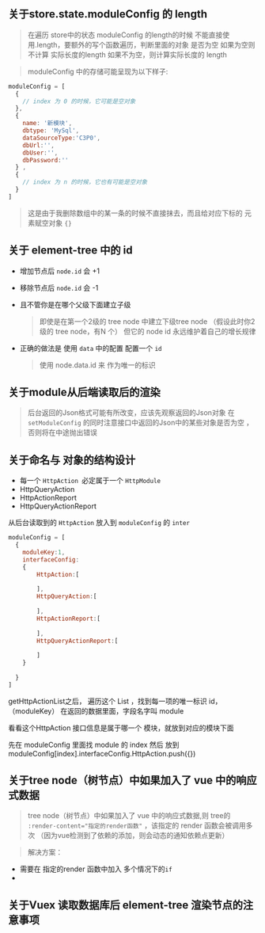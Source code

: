 
## 关于store.state.moduleConfig 的 length
>在遍历 store中的状态 moduleConfig 的length的时候
>不能直接使用.length，要额外的写个函数遍历，判断里面的对象
>是否为空
>如果为空则不计算 实际长度的length
>如果不为空，则计算实际长度的 length

> moduleConfig 中的存储可能呈现为以下样子:

````javascript
moduleConfig = [
  {
    // index 为 0 的时候，它可能是空对象
  },
  {
    name: '新模块',
    dbtype: 'MySql',
    dataSourceType:'C3P0',
    dbUrl:'',
    dbUser:'',
    dbPassword:''
  } ,
  {
    // index 为 n 的时候，它也有可能是空对象
  } 
]
````
> 这是由于我删除数组中的某一条的时候不直接抹去，而且给对应下标的
>元素赋空对象 `{}` 
>


## 关于 element-tree 中的 id

- 增加节点后 `node.id` 会 +1
- 移除节点后 `node.id` 会 -1
- 且不管你是在哪个父级下面建立子级
  >即使是在第一个2级的 tree node 中建立下级tree node
  >（假设此时你2级的 tree node，有N 个）
  >但它的 node id 永远维护着自己的增长规律
  >
- 正确的做法是 使用 `data` 中的配置 配置一个 `id`
  
  > 使用 node.data.id 来 作为唯一的标识

## 关于module从后端读取后的渲染

> 后台返回的Json格式可能有所改变，应该先观察返回的Json对象
> 在 `setModuleConfig` 的同时注意接口中返回的Json中的某些对象是否为空
> ，否则将在中途抛出错误

## 关于命名与 对象的结构设计

- 每一个 `HttpAction `必定属于一个 `HttpModule`
- HttpQueryAction 
- HttpActionReport
- HttpQueryActionReport

从后台读取到的 `HttpAction` 放入到 `moduleConfig` 的 `inter `

```javascript
moduleConfig = [
  {
    moduleKey:1,
    interfaceConfig:
    {
        HttpAction:[
          
        ],
        HttpQueryAction:[
        
        ],
        HttpActionReport:[
        
        ],
        HttpQueryActionReport:[
        
        ]     
    } 
    
  }
]
```
getHttpActionList之后，
遍历这个 List ，找到每一项的唯一标识 id，（moduleKey）
在返回的数据里面，字段名字叫 module

看看这个HttpAction 接口信息是属于哪一个 模块，就放到对应的模块下面

先在 moduleConfig 里面找 module 的 index 然后
放到 moduleConfig[index].interfaceConfig.HttpAction.push({})

## 关于tree node（树节点）中如果加入了 vue 中的响应式数据
>tree node（树节点）中如果加入了 vue 中的响应式数据,则 tree的 
>`:render-content="指定的render函数"` ，该指定的 render 函数会被调用多次
>（因为vue检测到了依赖的添加，则会动态的通知依赖点更新） 

>解决方案：

-  需要在 指定的render 函数中加入 多个情况下的`if`
- 

## 关于Vuex 读取数据库后 element-tree 渲染节点的注意事项


````
